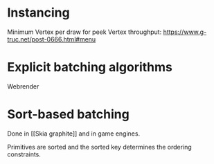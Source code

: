 
# Instancing

Minimum Vertex per draw for peek Vertex throughput: https://www.g-truc.net/post-0666.html#menu

# Explicit batching algorithms

Webrender

# Sort-based batching

Done in [[Skia graphite]] and in game engines.

Primitives are sorted and the sorted key determines the ordering constraints.
